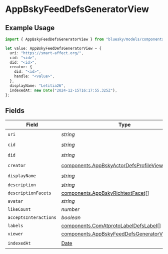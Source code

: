 # AppBskyFeedDefsGeneratorView

## Example Usage

```typescript
import { AppBskyFeedDefsGeneratorView } from "bluesky/models/components";

let value: AppBskyFeedDefsGeneratorView = {
  uri: "https://smart-affect.org/",
  cid: "<id>",
  did: "<id>",
  creator: {
    did: "<id>",
    handle: "<value>",
  },
  displayName: "Letitia26",
  indexedAt: new Date("2024-12-15T16:17:55.325Z"),
};
```

## Fields

| Field                                                                                                            | Type                                                                                                             | Required                                                                                                         | Description                                                                                                      |
| ---------------------------------------------------------------------------------------------------------------- | ---------------------------------------------------------------------------------------------------------------- | ---------------------------------------------------------------------------------------------------------------- | ---------------------------------------------------------------------------------------------------------------- |
| `uri`                                                                                                            | *string*                                                                                                         | :heavy_check_mark:                                                                                               | N/A                                                                                                              |
| `cid`                                                                                                            | *string*                                                                                                         | :heavy_check_mark:                                                                                               | N/A                                                                                                              |
| `did`                                                                                                            | *string*                                                                                                         | :heavy_check_mark:                                                                                               | N/A                                                                                                              |
| `creator`                                                                                                        | [components.AppBskyActorDefsProfileView](../../models/components/appbskyactordefsprofileview.md)                 | :heavy_check_mark:                                                                                               | N/A                                                                                                              |
| `displayName`                                                                                                    | *string*                                                                                                         | :heavy_check_mark:                                                                                               | N/A                                                                                                              |
| `description`                                                                                                    | *string*                                                                                                         | :heavy_minus_sign:                                                                                               | N/A                                                                                                              |
| `descriptionFacets`                                                                                              | [components.AppBskyRichtextFacet](../../models/components/appbskyrichtextfacet.md)[]                             | :heavy_minus_sign:                                                                                               | N/A                                                                                                              |
| `avatar`                                                                                                         | *string*                                                                                                         | :heavy_minus_sign:                                                                                               | N/A                                                                                                              |
| `likeCount`                                                                                                      | *number*                                                                                                         | :heavy_minus_sign:                                                                                               | N/A                                                                                                              |
| `acceptsInteractions`                                                                                            | *boolean*                                                                                                        | :heavy_minus_sign:                                                                                               | N/A                                                                                                              |
| `labels`                                                                                                         | [components.ComAtprotoLabelDefsLabel](../../models/components/comatprotolabeldefslabel.md)[]                     | :heavy_minus_sign:                                                                                               | N/A                                                                                                              |
| `viewer`                                                                                                         | [components.AppBskyFeedDefsGeneratorViewerState](../../models/components/appbskyfeeddefsgeneratorviewerstate.md) | :heavy_minus_sign:                                                                                               | N/A                                                                                                              |
| `indexedAt`                                                                                                      | [Date](https://developer.mozilla.org/en-US/docs/Web/JavaScript/Reference/Global_Objects/Date)                    | :heavy_check_mark:                                                                                               | N/A                                                                                                              |